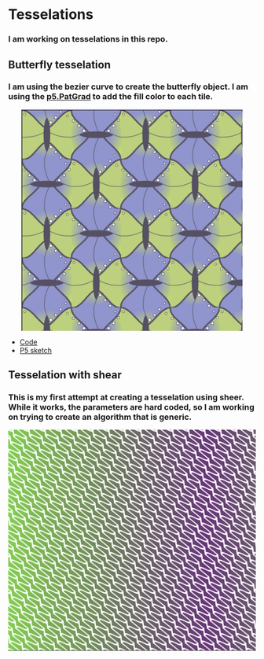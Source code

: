 # Tesselations

### I am working on tesselations in this repo.  

## Butterfly tesselation

### I am using the bezier curve to create the butterfly object.  I am using the [p5.PatGrad](https://github.com/antiboredom/p5.patgrad) to add the fill color to each tile.

<img class="img" src="ASSETS/butterfly_spots.jpg" alt="Butterfly tesselation" style=" display: block;
    margin-left: auto;
    margin-right: auto;" width="450" height="450">

- [Code](https://github.com/kfahn22/tesselation/tree/main/BEZIER_TESSELATIIONS/butterfly)
- [P5 sketch](https://editor.p5js.org/kfahn/full/WEiU90gSw)

## Tesselation with shear

### This is my first attempt at creating a tesselation  using sheer.  While it works, the parameters are hard coded, so I am working on trying to create an algorithm that is generic.

<img class="img" src="ASSETS/shear.jpg" alt="Tesselation using shear" style=" display: block;
    margin-left: auto;
    margin-right: auto;" width="800" height="450">

